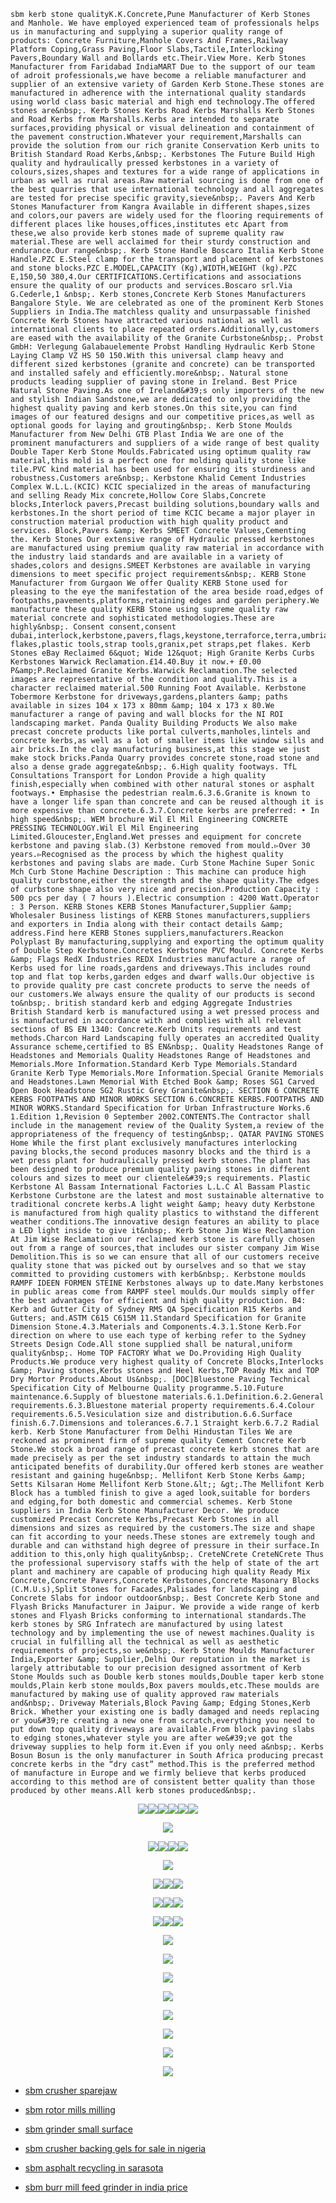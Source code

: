 
```
sbm kerb stone qualityK.K.Concrete,Pune Manufacturer of Kerb Stones and Manhole. We have employed experienced team of professionals helps us in manufacturing and supplying a superior quality range of products: Concrete Furniture,Manhole Covers And Frames,Railway Platform Coping,Grass Paving,Floor Slabs,Tactile,Interlocking Pavers,Boundary Wall and Bollards etc.Their.View More. Kerb Stones Manufacturer from Faridabad IndiaMART Due to the support of our team of adroit professionals,we have become a reliable manufacturer and supplier of an extensive variety of Garden Kerb Stone.These stones are manufactured in adherence with the international quality standards using world class basic material and high end technology.The offered stones are&nbsp;. Kerb Stones Kerbs Road Kerbs Marshalls Kerb Stones and Road Kerbs from Marshalls.Kerbs are intended to separate surfaces,providing physical or visual delineation and containment of the pavement construction.Whatever your requirement,Marshalls can provide the solution from our rich granite Conservation Kerb units to British Standard Road Kerbs,&nbsp;. Kerbstones The Future Build High quality and hydraulically pressed kerbstones in a variety of colours,sizes,shapes and textures for a wide range of applications in urban as well as rural areas.Raw material sourcing is done from one of the best quarries that use international technology and all aggregates are tested for precise specific gravity,sieve&nbsp;. Pavers And Kerb Stones Manufacturer from Kangra Available in different shapes,sizes and colors,our pavers are widely used for the flooring requirements of different places like houses,offices,institutes etc Apart from these,we also provide kerb stones made of supreme quality raw material.These are well acclaimed for their sturdy construction and endurance.Our range&nbsp;. Kerb Stone Handle Boscaro Italia Kerb Stone Handle.PZC E.Steel clamp for the transport and placement of kerbstones and stone blocks.PZC E.MODEL,CAPACITY (Kg),WIDTH,WEIGHT (kg).PZC E,150,50 380,4.Our CERTIFICATIONS.Certifications and associations ensure the quality of our products and services.Boscaro srl.Via G.Cederle,1 &nbsp;. Kerb stones,Concrete Kerb Stones Manufacturers Bangalore Style. We are celebrated as one of the prominent Kerb Stones Suppliers in India.The matchless quality and unsurpassable finished Concrete Kerb Stones have attracted various national as well as international clients to place repeated orders.Additionally,customers are eased with the availability of the Granite Curbstone&nbsp;. Probst GmbH: Verlegung Galabauelemente Probst Handling Hydraulic Kerb Stone Laying Clamp VZ HS 50 150.With this universal clamp heavy and different sized kerbstones (granite and concrete) can be transported and installed safely and efficiently.more&nbsp;. Natural stone products leading supplier of paving stone in Ireland. Best Price Natural Stone Paving.As one of Ireland&#39;s only importers of the new and stylish Indian Sandstone,we are dedicated to only providing the highest quality paving and kerb stones.On this site,you can find images of our featured designs and our competitive prices,as well as optional goods for laying and grouting&nbsp;. Kerb Stone Moulds Manufacturer from New Delhi GTB Plast India We are one of the prominent manufacturers and suppliers of a wide range of best quality Double Taper Kerb Stone Moulds.Fabricated using optimum quality raw material,this mold is a perfect one for molding quality stone like tile.PVC kind material has been used for ensuring its sturdiness and robustness.Customers are&nbsp;. Kerbstone Khalid Cement Industries Complex W.L.L.(KCIC) KCIC specialized in the areas of manufacturing and selling Ready Mix concrete,Hollow Core Slabs,Concrete blocks,Interlock pavers,Precast building solutions,boundary walls and kerbstones.In the short period of time KCIC became a major player in construction material production with high quality product and services. Block,Pavers &amp; Kerbs SMEET Concrete Values,Cementing the. Kerb Stones Our extensive range of Hydraulic pressed kerbstones are manufactured using premium quality raw material in accordance with the industry laid standards and are available in a variety of shades,colors and designs.SMEET Kerbstones are available in varying dimensions to meet specific project requirements&nbsp;. KERB Stone Manufacturer from Gurgaon We offer Quality KERB Stone used for pleasing to the eye the manifestation of the area beside road,edges of footpaths,pavements,platforms,retaining edges and garden periphery.We manufacture these quality KERB Stone using supreme quality raw material concrete and sophisticated methodologies.These are highly&nbsp;. Consent consent,consent dubai,interlock,kerbstone,pavers,flags,keystone,terraforce,terra,umbriano,precast,plastic,PET,straps,flakes,pet flakes,plastic tools,strap tools,granix,pet straps,pet flakes. Kerb Stones eBay Reclaimed 6&quot; Wide 12&quot; High Granite Kerbs Curbs Kerbstones Warwick Reclamation.£14.40.Buy it now.+ £0.00 P&amp;P.Reclaimed Granite Kerbs.Warwick Reclamation.The selected images are representative of the condition and quality.This is a character reclaimed material.500 Running Foot Available. Kerbstone Tobermore Kerbstone for driveways,gardens,planters &amp; paths available in sizes 104 x 173 x 80mm &amp; 104 x 173 x 80.We manufacturer a range of paving and wall blocks for the NI ROI landscaping market. Panda Quality Building Products We also make precast concrete products like portal culverts,manholes,lintels and concrete kerbs,as well as a lot of smaller items like window sills and air bricks.In the clay manufacturing business,at this stage we just make stock bricks.Panda Quarry provides concrete stone,road stone and also a dense grade aggregate&nbsp;. 6.High quality footways. TfL Consultations Transport for London Provide a high quality finish,especially when combined with other natural stones or asphalt footways.• Emphasise the pedestrian realm.6.3.6.Granite is known to have a longer life span than concrete and can be reused although it is more expensive than concrete.6.3.7.Concrete kerbs are preferred: • In high speed&nbsp;. WEM brochure Wil El Mil Engineering CONCRETE PRESSING TECHNOLOGY.Wil El Mil Engineering Limited.Gloucester,England.Wet presses and equipment for concrete kerbstone and paving slab.(3) Kerbstone removed from mould.▻Over 30 years.▻Recognised as the process by which the highest quality kerbstones and paving slabs are made. Curb Stone Machine Super Sonic Mch Curb Stone Machine Description : This machine can produce high quality curbstone,either the strength and the shape quality.The edges of curbstone shape also very nice and precision.Production Capacity : 500 pcs per day ( 7 hours ).Electric consumption : 4200 Watt.Operator : 3 Person. KERB Stones KERB Stones Manufacturer,Supplier &amp; Wholesaler Business listings of KERB Stones manufacturers,suppliers and exporters in India along with their contact details &amp; address.Find here KERB Stones suppliers,manufacturers.Reackon Polyplast By manufacturing,supplying and exporting the optimum quality of Double Step Kerbstone.Concretes Kerbstone PVC Mould. Concrete Kerbs &amp; Flags RedX Industries REDX Industries manufacture a range of Kerbs used for line roads,gardens and driveways.This includes round top and flat top kerbs,garden edges and dwarf walls.Our objective is to provide quality pre cast concrete products to serve the needs of our customers.We always ensure the quality of our products is second to&nbsp;. british standard kerb and edging Aggregate Industries British Standard kerb is manufactured using a wet pressed process and is manufactured in accordance with and complies with all relevant sections of BS EN 1340: Concrete.Kerb Units requirements and test methods.Charcon Hard Landscaping fully operates an accredited Quality Assurance scheme,certified to BS EN&nbsp;. Quality Headstones Range of Headstones and Memorials Quality Headstones Range of Headstones and Memorials.More Information.Standard Kerb Type Memorials.Standard Granite Kerb Type Memorials.More Information.Special Granite Memorials and Headstones.Lawn Memorial With Etched Book &amp; Roses SG1 Carved Open Book Headstone SG2 Rustic Grey Granite&nbsp;. SECTION 6 CONCRETE KERBS FOOTPATHS AND MINOR WORKS SECTION 6.CONCRETE KERBS.FOOTPATHS AND MINOR WORKS.Standard Specification for Urban Infrastructure Works.6 1.Edition 1,Revision 0 September 2002.CONTENTS.The Contractor shall include in the management review of the Quality System,a review of the appropriateness of the frequency of testing&nbsp;. QATAR PAVING STONES Home While the first plant exclusively manufactures interlocking paving blocks,the second produces masonry blocks and the third is a wet press plant for hudraulically pressed kerb stones.The plant has been designed to produce premium quality paving stones in different colours and sizes to meet our clientele&#39;s requirements. Plastic Kerbstone Al Bassam International Factories L.L.C Al Bassam Plastic Kerbstone Curbstone are the latest and most sustainable alternative to traditional concrete kerbs.A light weight &amp; heavy duty Kerbstone is manufactured from high quality plastics to withstand the different weather conditions.The innovative design features an ability to place a LED light inside to give it&nbsp;. Kerb Stone Jim Wise Reclamation At Jim Wise Reclamation our reclaimed kerb stone is carefully chosen out from a range of sources,that includes our sister company Jim Wise Demolition.This is so we can ensure that all of our customers receive quality stone that was picked out by ourselves and so that we stay committed to providing customers with kerb&nbsp;. Kerbstone moulds RAMPF IDEEN FORMEN STEINE Kerbstones always up to date.Many kerbstones in public areas come from RAMPF steel moulds.Our moulds simply offer the best advantages for efficient and high quality production. B4: Kerb and Gutter City of Sydney RMS QA Specification R15 Kerbs and Gutters; and.ASTM C615 C615M 11.Standard Specification for Granite Dimension Stone.4.3.Materials and Components.4.3.1.Stone Kerb.For direction on where to use each type of kerbing refer to the Sydney Streets Design Code.All stone supplied shall be natural,uniform quality&nbsp;. Home TOP FACTORY What we Do.Providing High Quality Products.We produce very highest quality of Concrete Blocks,Interlocks &amp; Paving stones,Kerbs stones and Heel Kerbs,TOP Ready Mix and TOP Dry Mortor Products.About Us&nbsp;. ‎[DOC]‎Bluestone Paving Technical Specification City of Melbourne Quality programme.5.10.Future maintenance.6.Supply of bluestone materials.6.1.Definition.6.2.General requirements.6.3.Bluestone material property requirements.6.4.Colour requirements.6.5.Vesiculation size and distribution.6.6.Surface finish.6.7.Dimensions and tolerances.6.7.1 Straight kerb.6.7.2 Radial kerb. Kerb Stone Manufacturer from Delhi Hindustan Tiles We are reckoned as prominent firm of supreme quality Cement Concrete Kerb Stone.We stock a broad range of precast concrete kerb stones that are made precisely as per the set industry standards to attain the much anticipated benefits of durability.Our offered kerb stones are weather resistant and gaining huge&nbsp;. Mellifont Kerb Stone Kerbs &amp; Setts Kilsaran Home Mellifont Kerb Stone.&lt;; &gt;.The Mellifont Kerb Block has a tumbled finish to give a aged look,suitable for borders and edging,for both domestic and commercial schemes. Kerb Stone suppliers in India Kerb Stone Manufacturer Decor. We produce customized Precast Concrete Kerbs,Precast Kerb Stones in all dimensions and sizes as required by the customers.The size and shape can fit according to your needs.These stones are extremely tough and durable and can withstand high degree of pressure in their surface.In addition to this,only high quality&nbsp;. CreteNCrete CreteNCrete Thus the professional supervisory staffs with the help of state of the art plant and machinery are capable of producing high quality Ready Mix Concrete,Concrete Pavers,Concrete Kerbstones,Concrete Masonary Blocks (C.M.U.s),Split Stones for Facades,Palisades for landscaping and Concrete Slabs for indoor outdoor&nbsp;. Best Concrete Kerb Stone and Flyash Bricks Manufacturer in Jaipur. We provide a wide range of kerb stones and Flyash Bricks conforming to international standards.The kerb stones by SRG Infratech are manufactured by using latest technology and by implementing the use of newest machines.Quality is crucial in fulfilling all the technical as well as aesthetic requirements of projects,so we&nbsp;. Kerb Stone Moulds Manufacturer India,Exporter &amp; Supplier,Delhi Our reputation in the market is largely attributable to our precision designed assortment of Kerb Stone Moulds such as Double kerb stones moulds,Double taper kerb stone moulds,Plain kerb stone moulds,Box pavers moulds,etc.These moulds are manufactured by making use of quality approved raw materials and&nbsp;. Driveway Materials,Block Paving &amp; Edging Stones,Kerb Brick. Whether your existing one is badly damaged and needs replacing or you&#39;re creating a new one from scratch,everything you need to put down top quality driveways are available.From block paving slabs to edging stones,whatever style you are after we&#39;ve got the driveway supplies to help form it.Even if you only need a&nbsp;. Kerbs Bosun Bosun is the only manufacturer in South Africa producing precast concrete kerbs in the “dry cast” method.This is the preferred method of manufacture in Europe and we firmly believe that kerbs produced according to this method are of consistent better quality than those produced by other means.All kerb stones produced&nbsp;. 
```

<div align="center">
  
<a rel="nofollow" href="https://m.shibang-china.com?f=github&k=sbm+kerb+stone+quality"><img src="https://static.shibang-china.com/en/l.png"></a><img src="https://static.shibang-china.com/en/hw.png"><a rel="nofollow" href="https://m.shibang-china.com/product/?f=github&k=sbm+kerb+stone+quality"><img src="https://static.shibang-china.com/en/p.png"></a><a rel="nofollow" href="https://m.shibang-china.com/cases/?f=github&k=sbm+kerb+stone+quality"><img src="https://static.shibang-china.com/en/c.png"></a><a rel="nofollow" href="https://m.shibang-china.com/news/?f=github&k=sbm+kerb+stone+quality"><img src="https://static.shibang-china.com/en/n.png"></a><a rel="nofollow" href="https://m.shibang-china.com?f=github&k=sbm+kerb+stone+quality"><img src="https://static.shibang-china.com/en/m.png"></a>

<a rel="nofollow" href="https://m.shibang-china.com/product/?f=github&k=sbm+kerb+stone+quality"><img src="https://static.shibang-china.com/en/b.jpg"></a>
  
<a rel="nofollow" href="https://m.shibang-china.com/solution-aggregate.html?f=github&k=sbm+kerb+stone+quality"><img src="https://static.shibang-china.com/en/a.jpg"></a><a rel="nofollow" href="https://m.shibang-china.com/solution-mine.html?f=github&k=sbm+kerb+stone+quality"><img src="https://static.shibang-china.com/en/m.jpg"></a><a rel="nofollow" href="https://m.shibang-china.com/solution-mill.html?f=github&k=sbm+kerb+stone+quality"><img src="https://static.shibang-china.com/en/g.jpg"></a><a rel="nofollow" href="https://m.shibang-china.com/solution-epc.html?f=github&k=sbm+kerb+stone+quality"><img src="https://static.shibang-china.com/en/e.jpg"></a>

<a rel="nofollow" href="https://m.shibang-china.com/product/?f=github&k=sbm+kerb+stone+quality"><img src="https://static.shibang-china.com/en/a-p.png"></a>

<a rel="nofollow" href="https://m.shibang-china.com/product/crusher/c6x.html?f=github&k=sbm+kerb+stone+quality"><img src="https://static.shibang-china.com/en/j.jpg"></a><a rel="nofollow" href="https://m.shibang-china.com/product/crusher/ci5x.html?f=github&k=sbm+kerb+stone+quality"><img src="https://static.shibang-china.com/en/i.jpg"></a><a rel="nofollow" href="https://m.shibang-china.com/product/crusher/hst.html?f=github&k=sbm+kerb+stone+quality"><img src="https://static.shibang-china.com/en/c.jpg"></a>

<a rel="nofollow" href="https://m.shibang-china.com/product/mill/mtw.html?f=github&k=sbm+kerb+stone+quality"><img src="https://static.shibang-china.com/en/mtw.jpg"></a><a rel="nofollow" href="https://m.shibang-china.com/product/mill/scm.html?f=github&k=sbm+kerb+stone+quality"><img src="https://static.shibang-china.com/en/scm.jpg"></a><a rel="nofollow" href="https://m.shibang-china.com/product/mill/lm.html?f=github&k=sbm+kerb+stone+quality"><img src="https://static.shibang-china.com/en/lm.jpg"></a>

<a rel="nofollow" href="https://m.shibang-china.com/product/sand/vsi6x.html?f=github&k=sbm+kerb+stone+quality"><img src="https://static.shibang-china.com/en/6x.jpg"></a><a rel="nofollow" href="https://m.shibang-china.com/product/sand/vu.html?f=github&k=sbm+kerb+stone+quality"><img src="https://static.shibang-china.com/en/vu.jpg"></a><a rel="nofollow" href="https://m.shibang-china.com/product/mobile/klun.html?f=github&k=sbm+kerb+stone+quality"><img src="https://static.shibang-china.com/en/k.jpg"></a>

<a rel="nofollow" href="https://m.shibang-china.com/cases/?f=github&k=sbm+kerb+stone+quality"><img src="https://static.shibang-china.com/en/case.png"></a>

<a rel="nofollow" href="https://m.shibang-china.com/cases/aggregate/202.html?f=github&k=sbm+kerb+stone+quality"><img src="https://static.shibang-china.com/en/c-1.jpg"></a>

<a rel="nofollow" href="https://m.shibang-china.com/cases/aggregate/203.html?f=github&k=sbm+kerb+stone+quality"><img src="https://static.shibang-china.com/en/c-2.jpg"></a>

<a rel="nofollow" href="https://m.shibang-china.com/cases/mill/123.html?f=github&k=sbm+kerb+stone+quality"><img src="https://static.shibang-china.com/en/c-3.jpg"></a>

<a rel="nofollow" href="https://m.shibang-china.com/contact_us.html?f=github&k=sbm+kerb+stone+quality"><img src="https://static.shibang-china.com/en/contact.png"></a>

<a rel="nofollow" href="https://swt.shibang-china.com/?f=github&k=sbm+kerb+stone+quality"><img src="https://static.shibang-china.com/en/chat.png"></a>

<a rel="nofollow" href="https://whatsapp.shibangsoft.com/WhatsApp.php?f=github&k=sbm+kerb+stone+quality"><img src="https://static.shibang-china.com/en/whatsapp.png"></a>

<a rel="nofollow" href="https://m.shibang-china.com/?f=github&k=sbm+kerb+stone+quality"><img src="https://static.shibang-china.com/en/website.png"></a>

</div>


* [sbm crusher sparejaw](sbm%20crusher%20sparejaw.md)

* [sbm rotor mills milling](sbm%20rotor%20mills%20milling.md)

* [sbm grinder small surface](sbm%20grinder%20small%20surface.md)

* [sbm crusher backing gels for sale in nigeria](sbm%20crusher%20backing%20gels%20for%20sale%20in%20nigeria.md)

* [sbm asphalt recycling in sarasota](sbm%20asphalt%20recycling%20in%20sarasota.md)

* [sbm burr mill feed grinder in india price](sbm%20burr%20mill%20feed%20grinder%20in%20india%20price.md)